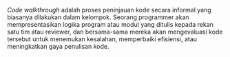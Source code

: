 *Code walkthrough* adalah proses peninjauan kode secara informal yang biasanya dilakukan dalam kelompok. Seorang programmer akan mempresentasikan logika program atau modul yang ditulis kepada rekan satu tim atau reviewer, dan bersama-sama mereka akan mengevaluasi kode tersebut untuk menemukan kesalahan, memperbaiki efisiensi, atau meningkatkan gaya penulisan kode.
